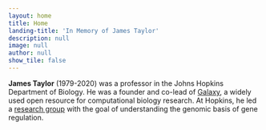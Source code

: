 ```yaml
---
layout: home
title: Home
landing-title: 'In Memory of James Taylor'
description: null
image: null
author: null
show_tile: false
---
```


**James Taylor** (1979-2020) was a professor in the Johns Hopkins Department of Biology. He was a founder and co-lead of [Galaxy](https://galaxyproject.org/jxtx/), a widely used open resource for computational biology research.  At Hopkins, he led a [research group](https://taylorlab.org/) with the goal of understanding the genomic basis of gene regulation.

<!-- <img src="assets/images/james.jpg" alt="James" style="width:500px;height:600px;" align="right"> -->